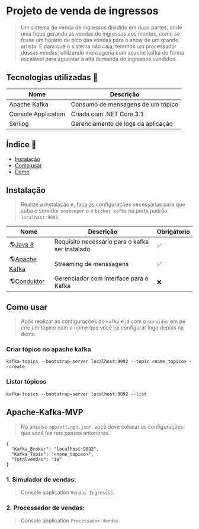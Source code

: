 # Projeto de venda de ingressos
> Um sistema de venda de ingressos dividido em duas partes, onde uma fique gerando as vendas de ingressos aos montes, como se fosse um horário de pico das vendas para o show de um grande artista. 
> E para que o sistema não caia, teremos um processador dessas vendas, utilizando mensageria com apache kafka de forma escalavel para aguentar a alta demanda de ingressos vendidos.

## Tecnologias utilizadas :rocket:

| Nome   | Descrição                  |
| ---------- |  --------------------- |
| Apache Kafka  | Consumo de mensagens de um tópico |
| Console Application | Criada com .NET Core 3.1    |
| Serilog   |  Gerenciamento de logs da aplicação   |

## Índice :pencil:

* [Instalação](#instalação)
* [Como usar](#como-usar)
* [Demo](#apache-kafka-mvp)

## Instalação
> Realize a instalação e, faça as configurações necessárias para que suba o servidor `zookeeper` e o `broker kafka` na porta padrão `localhost:9092`.

| Nome   | Descrição                    | Obrigátorio               |
| ---------- | ------------------------------ | --------------------- |
| 🌎[Java 8](https://www.oracle.com/java/technologies/javase/javase-jdk8-downloads.html)       |     Requisito necessário para o kafka ser instalado            |:white_check_mark: |
| 🌎[Apache Kafka](https://kafka.apache.org/downloads)        |     Streaming de menssagens        |      :white_check_mark:     |
| 🌎[Conduktor](https://www.conduktor.io/download/)   |        Gerenciador com interface para o Kafka       | :x: |

## Como usar
> Após realizar as configurações do `kafka` e já com o `servidor` em pé crie um tópico com o nome que você irá configurar logo depois na demo.

### Criar tópico no apache kafka
```
kafka-topics --bootstrap-server localhost:9092 --topic <nome_topico> --create
```
### Listar tópicos
```
kafka-topics --bootstrap-server localhost:9092 --list
```

## Apache-Kafka-MVP 
> No arquivo `appsettings.json`, você deve colocar as configurações que você fez nos passos anteriores.
```
{
  "Kafka_Broker": "localhost:9092",
  "Kafka_Topic": "<nome_topico>",
  "TotalVendas": "10"
}
```
### 1. Simulador de vendas:
> Console application `Vendas-Ingressos`.

### 2. Processador de vendas:
> Console application `Processador-Vendas`.
